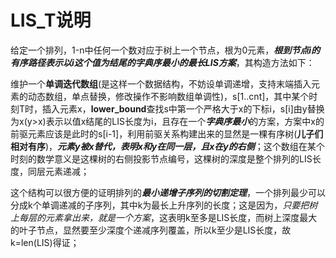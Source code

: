 # LIS_T说明

给定一个排列，1-n中任何一个数对应于树上一个节点，根为0元素，***根到节点i的有序路径表示以i这个值为结尾的字典序最小的最长LIS方案***，其构造方法如下：

维护一个**单调迭代数组**(是这样一个数据结构，不妨设单调递增，支持末端插入元素的动态数组，单点替换，修改操作不影响数组单调性)，s[1..cnt]，其中某个时刻T时，插入元素x，**lower_bound**查找s中第一个严格大于x的下标i，s[i]由y替换为x(y>x)表示以值x结尾的LIS长度为i，且存在一个***字典序最小***的方案，方案中x的前驱元素应该是此时的s[i-1]，利用前驱关系构建出来的显然是一棵有序树(**儿子们相对有序**)，***元素y被x替代，表明x和y在同一层，且x在y的右侧***；这个数组在某个时刻的数学意义是这棵树的右侧投影节点编号，这棵树的深度是整个排列的LIS长度，同层元素递减；

这个结构可以很方便的证明排列的***最小递增子序列的切割定理***，一个排列最少可以分成k个单调递减的子序列，其中k为最长上升序列的长度；这是因为，*只要把树上每层的元素拿出来，就是一个方案*，这表明k至多是LIS长度，而树上深度最大的叶子节点，显然要至少深度个递减序列覆盖，所以k至少是LIS长度，故k=len(LIS)得证；

